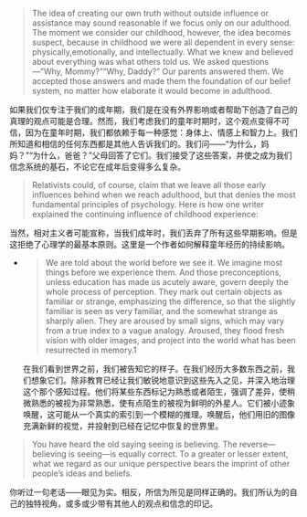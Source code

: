 > The idea of creating our own truth without outside influence or assistance may sound reasonable if we focus only on our adulthood. The moment we consider our childhood, however, the idea becomes suspect, because in childhood we were all dependent in every sense: physically,emotionally, and intellectually. What we knew and believed about everything was what others told us. We asked questions—”Why, Mommy?”“Why, Daddy?” Our parents answered them. We accepted those answers and made them the foundation of our belief system, no matter how elaborate it would become in adulthood.

如果我们仅专注于我们的成年期，我们是在没有外界影响或者帮助下创造了自己的真理的观点可能是合理。然而，我们考虑我们的童年时期时，这个观点变得不可信，因为在童年时期，我们都依赖于每一种感觉：身体上、情感上和智力上。我们所知道和相信的任何东西都是其他人告诉我们的。我们问——“为什么，妈妈？”“为什么，爸爸？”父母回答了它们。我们接受了这些答案，并使之成为我们信念系统的基石，不论它在成年后变得多么复杂。

> Relativists could, of course, claim that we leave all those early influences behind when we reach adulthood, but that denies the most fundamental principles of psychology. Here is how one writer explained the continuing influence of childhood experience:

当然，相对主义者可能宣称，当我们成年时，我们丢弃了所有这些早期影响。但是这拒绝了心理学的最基本原则。这里是一个作者如何解释童年经历的持续影响。

* > We are told about the world before we see it. We imagine most things before we experience them. And those preconceptions, unless education has made us acutely aware, govern deeply the whole process of perception. They mark out certain objects as familiar or strange, emphasizing the difference, so that the slightly familiar is seen as very familiar, and the somewhat strange as sharply alien. They are aroused by small signs, which may vary from a true index to a vague analogy. Aroused, they flood fresh vision with older images, and project into the world what has been resurrected in memory.1

  在我们看到世界之前，我们被告知它的样子。在我们经历大多数东西之前，我们想象它们。除非教育已经让我们敏锐地意识到这些先入之见，并深入地治理这个那个感知过程。他们将某些东西标记为熟悉或者陌生，强调了差异，使稍微熟悉的被视为非常熟悉，使有点陌生的被视为鲜明的外星人。它们被小迹象唤醒，这可能从一个真实的索引到一个模糊的推理。唤醒后，他们用旧的图像充满新鲜的视觉，并投射到已经在记忆中恢复的世界里。


> You have heard the old saying seeing is believing. The reverse— believing is seeing—is equally correct. To a greater or lesser extent, what we regard as our unique perspective bears the imprint of other people’s ideas and beliefs.

你听过一句老话——眼见为实。相反，所信为所见是同样正确的。我们所认为的自己的独特视角，或多或少带有其他人的观点和信念的印记。

